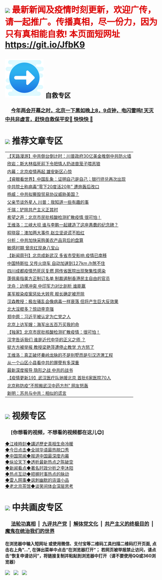# <img src="https://img.icons8.com/fluent/96/conflict.png"> <font color="#dd0000"> 最新新闻及疫情时刻更新，欢迎广传，请一起推广。传播真相，尽一份力，因为只有真相能自救! 本页面短网址 https://git.io/JfbK9</font>

## <img src="https://github.com/pwgy/pic/blob/master/p2.png">  自救专区

 ### &nbsp;&nbsp;&nbsp;&nbsp; [今年两会开幕之时，北京一下黑如晚上8，9点钟，电闪雷鸣❗️ 天灭中共非虚言，赶快自救保平安🍎 快快快 📩](https://github.com/pwgy/td)

# <img src="https://img.icons8.com/cute-clipart/2x/circled-right.png"> 推荐文章专区

<Table>

<tr><td colspan="2" align="left"><a href="https://kmyaoayewvhx.xhyte.press/?name=c1187716&key=wybpblbewupvzpbn&from=pw2">【天路漫游】中共倒台倒计时：川普政府30亿美金推倒中共防火墙</a></td></tr>




<tr><td colspan="2" align="left"><a href="https://kmyaoayewvhx.xhyte.press/?name=c1187692&key=wybpblbewupvzpbn&from=pw2">欣岩：斯大林临死前下令把情人扔进兽笼子喂恶狼</a></td></tr>


<tr><td colspan="2" align="left"><a href="https://kmyaoayewvhx.xhyte.press/?name=c1187708&key=wybpblbewupvzpbn&from=pw2">内幕：北京疫情再起 雄安新区心惊</a></td></tr>


<tr><td colspan="2" align="left"><a href="https://kmyaoayewvhx.xhyte.press/?name=c1187715&key=wybpblbewupvzpbn&from=pw2">【睿眼看世界】中国乱象：证明自己是自己；银行挤兑再次出现</a></td></tr>


<tr><td colspan="2" align="left"><a href="https://kmyaoayewvhx.xhyte.press/?name=c1187699&key=wybpblbewupvzpbn&from=pw2">中共院士称病毒“零下20度活20年” 遭炮轰后改口</a></td></tr>


<tr><td colspan="2" align="left"><a href="https://kmyaoayewvhx.xhyte.press/?name=c1187735&key=wybpblbewupvzpbn&from=pw2">杨威：中共拟撕毁贸易协议威胁美国？</a></td></tr>


<tr><td colspan="2" align="left"><a href="https://kmyaoayewvhx.xhyte.press/?name=c1187709&key=wybpblbewupvzpbn&from=pw2">父亲节谈外星人 川普：我知道一些有趣的事</a></td></tr>


<tr><td colspan="2" align="left"><a href="https://kmyaoayewvhx.xhyte.press/?name=c1187702&key=wybpblbewupvzpbn&from=pw2">千瑞：铲除共产主义正其时</a></td></tr>


<tr><td colspan="2" align="left"><a href="https://kmyaoayewvhx.xhyte.press/?name=c1187722&key=wybpblbewupvzpbn&from=pw2">希望之声：北京市民批核酸检测扩散疫情 很可怕！</a></td></tr>


<tr><td colspan="2" align="left"><a href="https://kmyaoayewvhx.xhyte.press/?name=c1187727&key=wybpblbewupvzpbn&from=pw2">王维洛：三峡大坝 谁与李鹏一起建造了这座愚蠢的纪念碑？</a></td></tr>


<tr><td colspan="2" align="left"><a href="https://kmyaoayewvhx.xhyte.press/?name=c1187575&key=wybpblbewupvzpbn&from=pw2">程晓容：澳加两大事件 赵立坚说谎不脸红</a></td></tr>


<tr><td colspan="2" align="left"><a href="https://kmyaoayewvhx.xhyte.press/?name=c1187720&key=wybpblbewupvzpbn&from=pw2">分析：中共加快采购美农产品背后的盘算</a></td></tr>


<tr><td colspan="2" align="left"><a href="https://kmyaoayewvhx.xhyte.press/?name=c1187796&key=wybpblbewupvzpbn&from=pw2">敏感时期 曾庆红现身八宝山</a></td></tr>


<tr><td colspan="2" align="left"><a href="https://kmyaoayewvhx.xhyte.press/?name=c1187726&key=wybpblbewupvzpbn&from=pw2">【新闻周刊】北京成新武汉 多省市受影响 疫情已南移</a></td></tr>


<tr><td colspan="2" align="left"><a href="https://kmyaoayewvhx.xhyte.press/?name=c1187706&key=wybpblbewupvzpbn&from=pw2">中国特斯拉 又传火烧车 自动加速到127km /h煞不住</a></td></tr>


<tr><td colspan="2" align="left"><a href="https://kmyaoayewvhx.xhyte.press/?name=c1187719&key=wybpblbewupvzpbn&from=pw2">四川成都疫情恐死灰复燃 网传省医院出现聚集性感染</a></td></tr>


<tr><td colspan="2" align="left"><a href="https://kmyaoayewvhx.xhyte.press/?name=c1187698&key=wybpblbewupvzpbn&from=pw2">蓬佩奥指美方正制订名单 制裁遏制香港民主自由的官员</a></td></tr>


<tr><td colspan="2" align="left"><a href="https://kmyaoayewvhx.xhyte.press/?name=c1187717&key=wybpblbewupvzpbn&from=pw2">沈舟：边境冲突 中印军力对比剖析 谁能赢</a></td></tr>


<tr><td colspan="2" align="left"><a href="https://kmyaoayewvhx.xhyte.press/?name=c1187700&key=wybpblbewupvzpbn&from=pw2">美军舰染疫案惩处大转弯 舰长确定被开除</a></td></tr>


<tr><td colspan="2" align="left"><a href="https://kmyaoayewvhx.xhyte.press/?name=c1187721&key=wybpblbewupvzpbn&from=pw2">汉森教授：极左骚乱会像病毒一样衰落 但将产生巨大反效果</a></td></tr>


<tr><td colspan="2" align="left"><a href="https://kmyaoayewvhx.xhyte.press/?name=c1187793&key=wybpblbewupvzpbn&from=pw2">北大淫棍多？惊动李克强</a></td></tr>


<tr><td colspan="2" align="left"><a href="https://kmyaoayewvhx.xhyte.press/?name=c1187769&key=wybpblbewupvzpbn&from=pw2">郑中原：习近平被认定为亡党之人</a></td></tr>


<tr><td colspan="2" align="left"><a href="https://kmyaoayewvhx.xhyte.press/?name=c1187688&key=wybpblbewupvzpbn&from=pw2">北京上访军嫂：海军出五百万买我的命</a></td></tr>


<tr><td colspan="2" align="left"><a href="https://kmyaoayewvhx.xhyte.press/?name=c1187680&key=wybpblbewupvzpbn&from=pw2">【独家】北京市民批核酸检测扩散疫情：很可怕！</a></td></tr>


<tr><td colspan="2" align="left"><a href="https://kmyaoayewvhx.xhyte.press/?name=c1187772&key=wybpblbewupvzpbn&from=pw2">汉字告诉我们 谁是近代中华的正义之师 ？</a></td></tr>


<tr><td colspan="2" align="left"><a href="https://kmyaoayewvhx.xhyte.press/?name=c1187746&key=wybpblbewupvzpbn&from=pw2">挺方方被举报 教授梁艳萍遭停止教学 方方怒了</a></td></tr>


<tr><td colspan="2" align="left"><a href="https://kmyaoayewvhx.xhyte.press/?name=c1187771&key=wybpblbewupvzpbn&from=pw2">王维洛：真正破坏秦岭龙脉的不是别墅而是引汉济渭工程</a></td></tr>


<tr><td colspan="2" align="left"><a href="https://kmyaoayewvhx.xhyte.press/?name=c1187804&key=wybpblbewupvzpbn&from=pw2">从一个山区小县看中共的罪孽有多深重</a></td></tr>


<tr><td colspan="2" align="left"><a href="https://kmyaoayewvhx.xhyte.press/?name=c1187738&key=wybpblbewupvzpbn&from=pw2">最新深度报导 隐形之战 中共的战书</a></td></tr>


<tr><td colspan="2" align="left"><a href="https://kmyaoayewvhx.xhyte.press/?name=c1184981&key=wybpblbewupvzpbn&from=pw2">【疫情更新19】武汉医疗队驰援北京 首批6家医院70人</a></td></tr>


<tr><td colspan="2" align="left"><a href="https://kmyaoayewvhx.xhyte.press/?name=c1187737&key=wybpblbewupvzpbn&from=pw2">北京称防疫“不照搬武汉中药方剂” 网友怒轰</a></td></tr>


<tr><td colspan="2" align="left"><a href="https://kmyaoayewvhx.xhyte.press/?name=c1187693&key=wybpblbewupvzpbn&from=pw2">新明：苏共与中共：相似的谎言</a></td></tr>

</Table>


# <img src="https://img.icons8.com/cute-clipart/2x/circled-right.png"> 视频专区
### &nbsp;&nbsp;&nbsp;&nbsp; [你想看的视频，不想看的视频都在这儿😉] <tr>
   <tr>
   <td colspan="2" align=center> 
<a href="https://kmyaoayewvhx.xhyte.press/oo.aspx?name=c922850&key=wybpblbewupvzpbn&from=gy22&tag=9877">◆江峰時刻◆講述歷史真相生命冷暖</a><br/>
    </td>
  </tr>
   <tr>
   <td colspan="2" align=center> 
<a href="https://kmyaoayewvhx.xhyte.press/oo.aspx?name=c816850&key=wybpblbewupvzpbn&from=gy22&tag=9877">◆今日点击◆全球华语最热脱口秀</a><br/>
    </td>
  </tr>
  <tr>
  <td colspan="2" align=center>
<a href="https://kmyaoayewvhx.xhyte.press/oo.aspx?name=c816860&key=wybpblbewupvzpbn&from=gy22&tag=99733110">◆中国禁闻◆报道中国最深度内幕</a><br/>
   </tr>
  <tr>
     <td colspan="2" align=center>
<a href="https://kmyaoayewvhx.xhyte.press/oo.aspx?name=c816855&key=wybpblbewupvzpbn&from=gy22&tag=997110">◆纵论天下◆透析最新热点之陈破空</a><br/>
   </tr>
   <tr>
      <td colspan="2" align=center>
<a href="https://kmyaoayewvhx.xhyte.press/oo.aspx?name=c838308&key=wybpblbewupvzpbn&from=gy22&tag=9973110">◆新闻看点◆著名时政分析之李沐阳</a><br/>
   </tr>
   <tr>
     <td colspan="2" align=center>
<a href="https://kmyaoayewvhx.xhyte.press/oo.aspx?name=c816852&key=wybpblbewupvzpbn&from=gy22&tag=9733110">◆热点互动◆把握时事热点的脉动</a><br/>
   </tr>
   <tr>
      <td colspan="2" align=center>
<a href="https://kmyaoayewvhx.xhyte.press/oo.aspx?name=c816694&key=wybpblbewupvzpbn&from=gy22&tag=93310">◆雷人网事◆讽刺幽默的诙谐小品</a><br/>
   </tr>
   <tr>
    <td colspan="2" align=center>
<a href="https://kmyaoayewvhx.xhyte.press/oo.aspx?name=c816650&key=wybpblbewupvzpbn&from=gy22&tag=9973110">◆老北京茶馆◆谈笑间体会深层思考</a><br/>
   </tr>

# <img src="https://img.icons8.com/cute-clipart/2x/circled-right.png"> 中共画皮专区

 ### &nbsp;&nbsp;&nbsp;&nbsp; [法轮功真相](https://github.com/begood0513/basic/blob/master/README.md) &nbsp;|&nbsp; [九评共产党](https://github.com/begood0513/9ping.md/blob/master/README.md) &nbsp;|&nbsp; [解体党文化](https://github.com/begood0513/jtdwh.md/blob/master/README.md)   &nbsp;|&nbsp; [共产主义的终极目的](https://github.com/begood0513/gczydzjmd.md/blob/master/README.md) &nbsp;|&nbsp; [魔鬼在统治我们的世界](https://github.com/begood0513/gczydzjmd.md/blob/master/README.md) 

#### 在浏览器中输入短网址 或使用微信、支付宝等二维码工具扫描二维码打开页面, 点击右上角"...", 在弹出菜单中点击“在浏览器打开”； 若网页被举报禁止访问，请点击“恢复申请访问”，将链接复制并粘贴到浏览器中打开（请不要使用QQ或360浏览器）

<img src="https://raw.githubusercontent.com/gfw-breaker/banned-news/master/scripts/img/1.png" width="260px"/> &nbsp; <img src="https://raw.githubusercontent.com/gfw-breaker/banned-news/master/scripts/img/2.png" width="260px"/> &nbsp; <img src="https://raw.githubusercontent.com/gfw-breaker/banned-news/master/scripts/img/3.png" width="260px"/>&nbsp;
